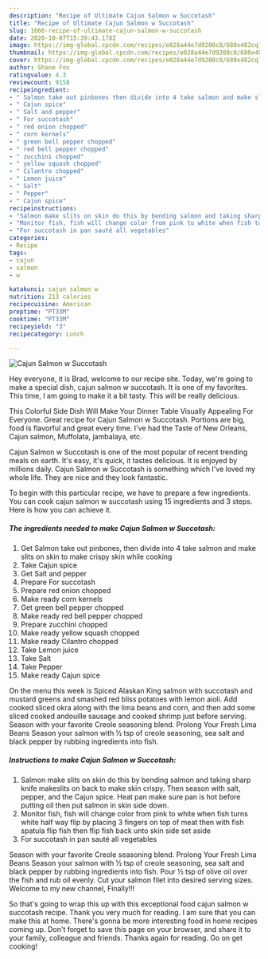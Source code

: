 ```yaml
---
description: "Recipe of Ultimate Cajun Salmon w Succotash"
title: "Recipe of Ultimate Cajun Salmon w Succotash"
slug: 1666-recipe-of-ultimate-cajun-salmon-w-succotash
date: 2020-10-07T15:39:43.178Z
image: https://img-global.cpcdn.com/recipes/e028a44e7d9208c8/680x482cq70/cajun-salmon-w-succotash-recipe-main-photo.jpg
thumbnail: https://img-global.cpcdn.com/recipes/e028a44e7d9208c8/680x482cq70/cajun-salmon-w-succotash-recipe-main-photo.jpg
cover: https://img-global.cpcdn.com/recipes/e028a44e7d9208c8/680x482cq70/cajun-salmon-w-succotash-recipe-main-photo.jpg
author: Shane Fox
ratingvalue: 4.3
reviewcount: 9158
recipeingredient:
- " Salmon take out pinbones then divide into 4 take salmon and make slits on skin to make crispy skin while cooking"
- " Cajun spice"
- " Salt and pepper"
- " For succotash"
- " red onion chopped"
- " corn kernels"
- " green bell pepper chopped"
- " red bell pepper chopped"
- " zucchini chopped"
- " yellow squash chopped"
- " Cilantro chopped"
- " Lemon juice"
- " Salt"
- " Pepper"
- " Cajun spice"
recipeinstructions:
- "Salmon make slits on skin do this by bending salmon and taking sharp knife makeslits on back to make skin crispy. Then season with salt, pepper, and the Cajun spice. Heat pan make sure pan is hot before putting oil then put salmon in skin side down."
- "Monitor fish, fish will change color from pink to white when fish turns white half way flip by placing 3 fingers on top of meat then with fish spatula flip fish then flip fish back unto skin side set aside"
- "For succotash in pan sauté all vegetables"
categories:
- Recipe
tags:
- cajun
- salmon
- w

katakunci: cajun salmon w 
nutrition: 213 calories
recipecuisine: American
preptime: "PT33M"
cooktime: "PT33M"
recipeyield: "3"
recipecategory: Lunch

---
```



![Cajun Salmon w Succotash](https://img-global.cpcdn.com/recipes/e028a44e7d9208c8/680x482cq70/cajun-salmon-w-succotash-recipe-main-photo.jpg)

Hey everyone, it is Brad, welcome to our recipe site. Today, we're going to make a special dish, cajun salmon w succotash. It is one of my favorites. This time, I am going to make it a bit tasty. This will be really delicious.

This Colorful Side Dish Will Make Your Dinner Table Visually Appealing For Everyone. Great recipe for Cajun Salmon w Succotash. Portions are big, food is flavorful and great every time. I&#39;ve had the Taste of New Orleans, Cajun salmon, Muffolata, jambalaya, etc.

Cajun Salmon w Succotash is one of the most popular of recent trending meals on earth. It's easy, it's quick, it tastes delicious. It is enjoyed by millions daily. Cajun Salmon w Succotash is something which I've loved my whole life. They are nice and they look fantastic.


To begin with this particular recipe, we have to prepare a few ingredients. You can cook cajun salmon w succotash using 15 ingredients and 3 steps. Here is how you can achieve it.

<!--inarticleads1-->

##### The ingredients needed to make Cajun Salmon w Succotash:

1. Get  Salmon take out pinbones, then divide into 4 take salmon and make slits on skin to make crispy skin while cooking
1. Take  Cajun spice
1. Get  Salt and pepper
1. Prepare  For succotash
1. Prepare  red onion chopped
1. Make ready  corn kernels
1. Get  green bell pepper chopped
1. Make ready  red bell pepper chopped
1. Prepare  zucchini chopped
1. Make ready  yellow squash chopped
1. Make ready  Cilantro chopped
1. Take  Lemon juice
1. Take  Salt
1. Take  Pepper
1. Make ready  Cajun spice


On the menu this week is Spiced Alaskan King salmon with succotash and mustard greens and smashed red bliss potatoes with lemon aioli. Add cooked sliced okra along with the lima beans and corn, and then add some sliced cooked andouille sausage and cooked shrimp just before serving. Season with your favorite Creole seasoning blend. Prolong Your Fresh Lima Beans Season your salmon with ½ tsp of creole seasoning, sea salt and black pepper by rubbing ingredients into fish. 

<!--inarticleads2-->

##### Instructions to make Cajun Salmon w Succotash:

1. Salmon make slits on skin do this by bending salmon and taking sharp knife makeslits on back to make skin crispy. Then season with salt, pepper, and the Cajun spice. Heat pan make sure pan is hot before putting oil then put salmon in skin side down.
1. Monitor fish, fish will change color from pink to white when fish turns white half way flip by placing 3 fingers on top of meat then with fish spatula flip fish then flip fish back unto skin side set aside
1. For succotash in pan sauté all vegetables


Season with your favorite Creole seasoning blend. Prolong Your Fresh Lima Beans Season your salmon with ½ tsp of creole seasoning, sea salt and black pepper by rubbing ingredients into fish. Pour ½ tsp of olive oil over the fish and rub oil evenly. Cut your salmon filet into desired serving sizes. Welcome to my new channel, Finally!!! 

So that's going to wrap this up with this exceptional food cajun salmon w succotash recipe. Thank you very much for reading. I am sure that you can make this at home. There's gonna be more interesting food in home recipes coming up. Don't forget to save this page on your browser, and share it to your family, colleague and friends. Thanks again for reading. Go on get cooking!
